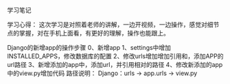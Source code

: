 学习笔记

学习心得：
这次学习是对照着老师的讲解，一边开视频，一边操作，感觉对细节点的掌握，对在手机上面看，有更好的理解，操作也能跟上。

Django的新增app的操作步骤
0、新增app
1、settings中增加INSTALLED_APPS，修改数据库的配置
2、修改urls增加增加引用和，添加APP的url路径
3、新增添加的app中，添加url，并引用相对的路径
4、修改新添加的app中的view.py增加代码
路径说明：
Django：urls -> app.urls -> view.py